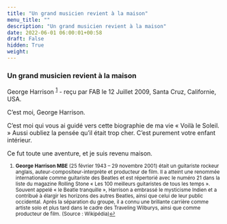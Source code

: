 ```yaml
---
title: "Un grand musicien revient à la maison"
menu_title: ""
description: "Un grand musicien revient à la maison"
date: 2022-06-01 06:00:01+00:58
draft: False
hidden: True
weight:
---
```

### Un grand musicien revient à la maison

George Harrison <sup id="a1">[1](#f1)</sup> - reçu par FAB le 12 Juillet 2009, Santa Cruz, Californie, USA.

C’est moi, George Harrison.

C’est moi qui vous ai  guidé vers cette biographie de ma vie « Voilà le Soleil. » Aussi oubliez la pensée qu’il était trop cher. C’est purement votre enfant intérieur.

Ce fut toute une aventure, et je suis revenu maison.
<small>

1. <large id="f1"> **George Harrison MBE** (25 février 1943 – 29 novembre 2001) était un guitariste rockeur anglais, auteur-compositeur-interprète et producteur de film. Il a atteint une renommée internationale comme guitariste des Beatles et est répertorié avec le numéro 21 dans la liste du magazine Rolling Stone « Les 100 meilleurs guitaristes de tous les temps ». Souvent appelé « le Beatle tranquille », Harrison a embrassé le mysticisme Indien et a contribué à élargir les horizons des autres Beatles, ainsi que celui de leur public occidental. Après la séparation du groupe, il a connu une brillante carrière comme artiste solo et plus tard dans le cadre des Traveling Wilburys, ainsi que comme producteur de film. (Source : Wikipédia)[↩](#a1)
